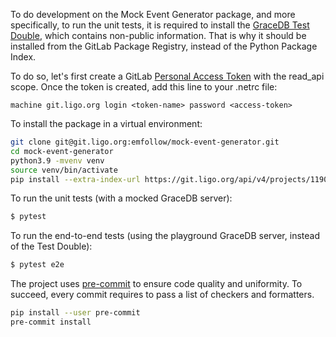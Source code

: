 To do development on the Mock Event Generator package, and more specifically, to run the unit tests, it is required to install the [GraceDB Test Double](), which contains non-public information. That is why it should be installed from the GitLab Package Registry, instead of the Python Package Index.

To do so, let's first create a GitLab [Personal Access Token](https://docs.gitlab.com/ee/user/profile/personal_access_tokens.html) with the read_api scope. Once the token is created, add this line to your .netrc file:

```
machine git.ligo.org login <token-name> password <access-token>
```

To install the package in a virtual environment:
```bash
git clone git@git.ligo.org:emfollow/mock-event-generator.git
cd mock-event-generator
python3.9 -mvenv venv
source venv/bin/activate
pip install --extra-index-url https://git.ligo.org/api/v4/projects/11906/packages/pypi/simple -e ".[tests]"
```

To run the unit tests (with a mocked GraceDB server):
```bash
$ pytest
```

To run the end-to-end tests (using the playground GraceDB server, instead of the Test Double):
```bash
$ pytest e2e
```

The project uses [pre-commit](https://pre-commit.com) to ensure code quality and uniformity. To succeed, every commit requires to pass a list of checkers and formatters.
```bash
pip install --user pre-commit
pre-commit install
```
